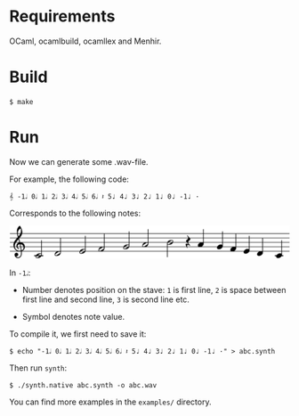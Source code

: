 # Requirements

OCaml, ocamlbuild, ocamllex and Menhir.

# Build

```shell
$ make
```

# Run

Now we can generate some .wav-file.

For example, the following code:

```
𝄞 -1𝅗𝅥 0𝅗𝅥 1𝅗𝅥 2𝅗𝅥 3𝅗𝅥 4𝅗𝅥 5𝅗𝅥 6𝅗𝅥 𝄽 5♩ 4♩ 3♩ 2♩ 1♩ 0♩ -1♩ ·
```

Corresponds to the following notes:

![ABC](pictures/abc.png)

In `-1𝅗𝅥`:

* Number denotes position on the stave: `1` is first line, `2` is space between first line and second line, `3` is second line etc.

* Symbol denotes note value.

To compile it, we first need to save it:

```shell
$ echo "-1𝅗𝅥 0𝅗𝅥 1𝅗𝅥 2𝅗𝅥 3𝅗𝅥 4𝅗𝅥 5𝅗𝅥 6𝅗𝅥 𝄽 5♩ 4♩ 3♩ 2♩ 1♩ 0♩ -1♩ ·" > abc.synth
```

Then run `synth`:

```shell
$ ./synth.native abc.synth -o abc.wav
```

You can find more examples in the `examples/` directory.